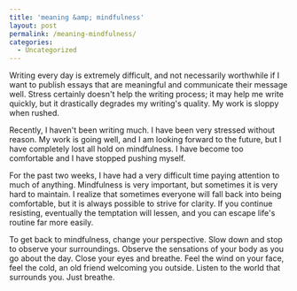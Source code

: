 ```yaml
---
title: 'meaning &amp; mindfulness'
layout: post
permalink: /meaning-mindfulness/
categories:
  - Uncategorized
---
```

Writing every day is extremely difficult, and not necessarily worthwhile if I want to publish essays that are meaningful and communicate their message well. Stress certainly doesn't help the writing process; it may help me write quickly, but it drastically degrades my writing's quality. My work is sloppy when rushed.  

Recently, I haven't been writing much. I have been very stressed without reason. My work is going well, and I am looking forward to the future, but I have completely lost all hold on mindfulness. I have become too comfortable and I have stopped pushing myself.  

For the past two weeks, I have had a very difficult time paying attention to much of anything. Mindfulness is very important, but sometimes it is very hard to maintain. I realize that sometimes everyone will fall back into being comfortable, but it is always possible to strive for clarity. If you continue resisting, eventually the temptation will lessen, and you can escape life's routine far more easily.  

To get back to mindfulness, change your perspective. Slow down and stop to observe your surroundings. Observe the sensations of your body as you go about the day. Close your eyes and breathe. Feel the wind on your face, feel the cold, an old friend welcoming you outside. Listen to the world that surrounds you. Just breathe.
